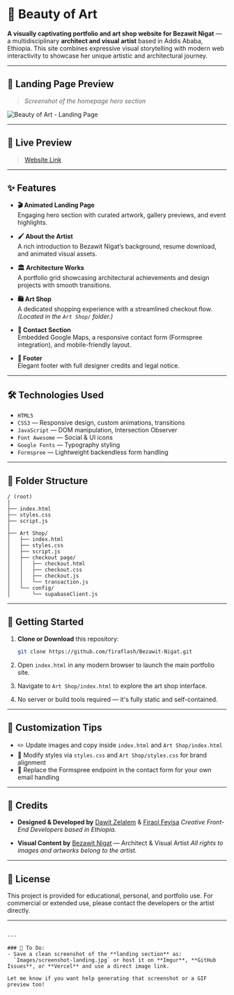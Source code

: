 
# 🎨 Beauty of Art

**A visually captivating portfolio and art shop website for Bezawit Nigat** — a multidisciplinary **architect and visual artist** based in Addis Ababa, Ethiopia. This site combines expressive visual storytelling with modern web interactivity to showcase her unique artistic and architectural journey.

---

## 📸 Landing Page Preview

> _Screenshot of the homepage hero section_

![Beauty of Art - Landing Page](https://euxhwztkmhzyrcwoupne.supabase.co/storage/v1/object/public/public-img//Screenshot%20from%202025-07-17%2013-28-00%20(1).png)


---

## 🌟 Live Preview

> [Website Link](https://bezawit-nigat.vercel.app/)

---

## ✨ Features

- **🎬 Animated Landing Page**  
  Engaging hero section with curated artwork, gallery previews, and event highlights.

- **🖌️ About the Artist**  
  A rich introduction to Bezawit Nigat’s background, resume download, and animated visual assets.

- **🏛️ Architecture Works**  
  A portfolio grid showcasing architectural achievements and design projects with smooth transitions.

- **🛍️ Art Shop**  
  A dedicated shopping experience with a streamlined checkout flow. *(Located in the `Art Shop/` folder.)*

- **📍 Contact Section**  
  Embedded Google Maps, a responsive contact form (Formspree integration), and mobile-friendly layout.

- **🦶 Footer**  
  Elegant footer with full designer credits and legal notice.

---

## 🛠 Technologies Used

- `HTML5`
- `CSS3` — Responsive design, custom animations, transitions
- `JavaScript` — DOM manipulation, Intersection Observer
- `Font Awesome` — Social & UI icons
- `Google Fonts` — Typography styling
- `Formspree` — Lightweight backendless form handling

---

## 📁 Folder Structure

```plaintext
/ (root)
│
├── index.html
├── styles.css
├── script.js
│
├── Art Shop/
│   ├── index.html
│   ├── styles.css
│   ├── script.js
│   ├── checkout page/
│   │   ├── checkout.html
│   │   ├── checkout.css
│   │   ├── checkout.js
│   │   └── transaction.js
│   └── config/
│       └── supabaseClient.js
````

---

## 🚀 Getting Started

1. **Clone or Download** this repository:

   ```bash
   git clone https://github.com/firaflash/Bezawit-Nigat.git
   ```
2. Open `index.html` in any modern browser to launch the main portfolio site.
3. Navigate to `Art Shop/index.html` to explore the art shop interface.
4. No server or build tools required — it's fully static and self-contained.

---

## 🧩 Customization Tips

* ✏️ Update images and copy inside `index.html` and `Art Shop/index.html`
* 🎨 Modify styles via `styles.css` and `Art Shop/styles.css` for brand alignment
* 🔗 Replace the Formspree endpoint in the contact form for your own email handling

---

## 🙌 Credits

* **Designed & Developed by**
  [Dawit Zelalem](https://github.com/Davebash) & [Firaol Feyisa](https://github.com/firaflash)
  *Creative Front-End Developers based in Ethiopia.*

* **Visual Content by**
  [Bezawit Nigat](#) — Architect & Visual Artist
  *All rights to images and artworks belong to the artist.*

---

## 📜 License

This project is provided for educational, personal, and portfolio use.
For commercial or extended use, please contact the developers or the artist directly.

---

```

---

### 📌 To Do:
- Save a clean screenshot of the **landing section** as:  
  `Images/screenshot-landing.jpg` or host it on **Imgur**, **GitHub Issues**, or **Vercel** and use a direct image link.
  
Let me know if you want help generating that screenshot or a GIF preview too!
```
